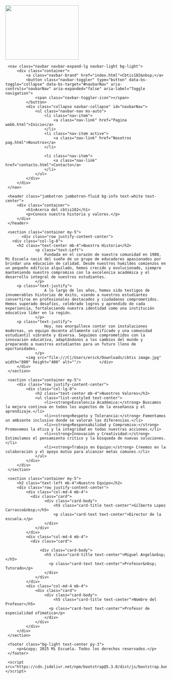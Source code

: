 
 <html lang="es">
 <head>
     <meta charset="UTF-8">
     <meta name="viewport" content="width=device-width, initial-scale=1.0">
     <title>Cbtis102</title>
 	<link rel="shortcut icon" href="file:///C:/Users/erick/Downloads/Logo%20cbtis%20102.jpg">
 	<img src="file:///C:/Users/erick/Downloads/Logo%20cbtis%20102.jpg" width="229" height="170" />
     <link href="https://cdn.jsdelivr.net/npm/bootstrap@5.3.0/dist/css/bootstrap.min.css" rel="stylesheet">
     <link rel="stylesheet" href="estilos.css">
 </head>
 <body>
 
     <nav class="navbar navbar-expand-lg navbar-light bg-light">
         <div class="container">
             <a class="navbar-brand" href="index.html">Cbtis102&nbsp;</a>
             <button class="navbar-toggler" type="button" data-bs-toggle="collapse" data-bs-target="#navbarNav" aria-controls="navbarNav" aria-expanded="false" aria-label="Toggle navigation">
                 <span class="navbar-toggler-icon"></span>
             </button>
             <div class="collapse navbar-collapse" id="navbarNav">
                 <ul class="navbar-nav ms-auto">
                     <li class="nav-item">
                         <a class="nav-link" href="Pagina webb.html">Inicio</a>
                     </li>
                     <li class="nav-item active">
                         <a class="nav-link" href="Nosotros pag.html">Nosotros</a>
                     </li>
                   
                     <li class="nav-item">
                         <a class="nav-link" href="contacto.html">Contacto</a>
                     </li>
                 </ul>
             </div>
         </div>
     </nav>
 
     <header class="jumbotron jumbotron-fluid bg-info text-white text-center">
         <div class="container">
             <h1>Acerca del cbtis102</h1>
             <p>Conoce nuestra historia y valores.</p>
         </div>
     </header>
 
     <section class="container my-5">
 		   <div class="row justify-content-center">
       <div class="col-lg-8">
         <h2 class="text-center mb-4">Nuestra Historia</h2>
                 <p class="text-Left">
                     Fundada en el corazón de nuestra comunidad en 1980, Mi Escuela nació del sueño de un grupo de educadores apasionados por brindar una educación de calidad. Desde nuestros humildes comienzos en un pequeño edificio alquilado, hemos crecido y evolucionado, siempre manteniendo nuestro compromiso con la excelencia académica y el desarrollo integral de nuestros estudiantes.
                 </p>
         <p class="text-justify">
                     A lo largo de los años, hemos sido testigos de innumerables historias de éxito, viendo a nuestros estudiantes convertirse en profesionales destacados y ciudadanos comprometidos. Hemos superado desafíos, celebrado logros y aprendido de cada experiencia, fortaleciendo nuestra identidad como una institución educativa líder en la región.
                 </p>
         <p class="text-justify">
                     Hoy, nos enorgullece contar con instalaciones modernas, un equipo docente altamente calificado y una comunidad estudiantil vibrante y diversa. Seguimos comprometidos con la innovación educativa, adaptándonos a los cambios del mundo y preparando a nuestros estudiantes para un futuro lleno de oportunidades.
                 </p>
             <img src="file:///C|/Users/erick/Downloads/cbtis image.jpg" width="800" height="400" alt=""/>        </div>
         </div>
     </section>
 
     <section class="container my-5">
         <div class="row justify-content-center">
             <div class="col-lg-8">
                 <h2 class="text-center mb-4">Nuestros Valores</h2>
                 <ul class="list-unstyled text-center">
                     <li><strong>Excelencia Académica:</strong> Buscamos la mejora continua en todos los aspectos de la enseñanza y el aprendizaje.</li>
                     <li><strong>Respeto y Tolerancia:</strong> Fomentamos un ambiente inclusivo donde se valoran las diferencias.</li>
                     <li><strong>Responsabilidad y Compromiso:</strong> Promovemos la ética y la integridad en todas nuestras acciones.</li>
                     <li><strong>Innovación y Creatividad:</strong> Estimulamos el pensamiento crítico y la búsqueda de nuevas soluciones.</li>
                     <li><strong>Trabajo en Equipo:</strong> Creemos en la colaboración y el apoyo mutuo para alcanzar metas comunes.</li>
                 </ul>
             </div>
         </div>
     </section>
 
     <section class="container my-5">
         <h2 class="text-left mb-4">Nuestro Equipo</h2>
         <div class="row justify-content-center">
             <div class="col-md-4 mb-4">
               <div class="card">
                     <div class="card-body">
                         <h5 class="card-title text-center">Gilberto Lopez Carrasco&nbsp;</h5>
                         <p class="card-text text-center">Director de la escuela.</p>
                     </div>
                 </div>
             </div>
             <div class="col-md-4 mb-4">
               <div class="card">
               
                   <div class="card-body">
                     <h5 class="card-title text-center">Miguel Angel&nbsp;</h5>
                       <p class="card-text text-center">Profesor&nbsp; Tutorado</p>
                     </div>
                 </div>
             </div>
             <div class="col-md-4 mb-4">
                 <div class="card">
                     <div class="card-body">
                         <h5 class="card-title text-center">Nombre del Profesor</h5>
                       <p class="card-text text-center">Profesor de especialidad ofimatica</p>
                     </div>
                 </div>
             </div>
         </div>
     </section>
 
     <footer class="bg-light text-center py-3">
         <p>&copy; 2025 Mi Escuela. Todos los derechos reservados.</p>
     </footer>
 
     <script src="https://cdn.jsdelivr.net/npm/bootstrap@5.3.0/dist/js/bootstrap.bundle.min.js"></script>
 </body>
 </html>
